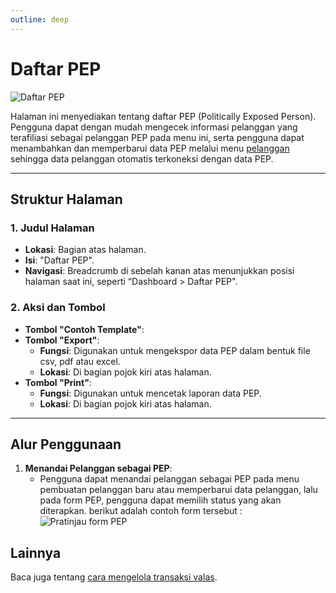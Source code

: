 ```yaml
---
outline: deep
---
```


# Daftar PEP

![Daftar PEP](/pep.png)

Halaman ini menyediakan tentang daftar PEP (Politically Exposed Person). Pengguna dapat dengan mudah mengecek informasi pelanggan yang terafiliasi sebagai pelanggan PEP pada menu ini, serta pengguna dapat menambahkan dan memperbarui data PEP melalui menu [pelanggan](/pelanggan/pengaturan-pelanggan) sehingga data pelanggan otomatis terkoneksi dengan data PEP.

---

## Struktur Halaman

### 1. **Judul Halaman**

- **Lokasi**: Bagian atas halaman.
- **Isi**: "Daftar PEP".
- **Navigasi**: Breadcrumb di sebelah kanan atas menunjukkan posisi halaman saat ini, seperti “Dashboard > Daftar PEP".

### 2. **Aksi dan Tombol**

- **Tombol "Contoh Template"**:
- **Tombol "Export"**:
  - **Fungsi**: Digunakan untuk mengekspor data PEP dalam bentuk file csv, pdf atau excel.
  - **Lokasi**: Di bagian pojok kiri atas halaman.
- **Tombol "Print"**:
  - **Fungsi**: Digunakan untuk mencetak laporan data PEP.
  - **Lokasi**: Di bagian pojok kiri atas halaman.
---

## Alur Penggunaan

1. **Menandai Pelanggan sebagai PEP**:
   - Pengguna dapat menandai pelanggan sebagai PEP pada menu pembuatan pelanggan baru atau memperbarui data pelanggan, lalu pada form PEP, pengguna dapat memilih status yang akan diterapkan. berikut adalah contoh form tersebut : ![Pratinjau form PEP](/mark-customer-pep.png)
## Lainnya

Baca juga tentang [cara mengelola transaksi valas](/transaksi/transaksi-valas).
